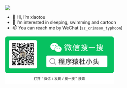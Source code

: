 <a href="https://github.com/dk900912">
  <img align="center" src="https://github-readme-stats.vercel.app/api?username=dk900912&count_private=true&show_icons=true" />
</a>


- 👋 Hi, I’m xiaotou
- 👀 I’m interested in sleeping, swimming and cartoon
- 📫 You can reach me by WeChat (`sz_crimson_typhoon`)


<img src="imgs\WeChat.png" width="70%"/>

<!---
dk900912/dk900912 is a ✨ special ✨ repository because its `README.md` (this file) appears on your GitHub profile.
You can click the Preview link to take a look at your changes.
--->
